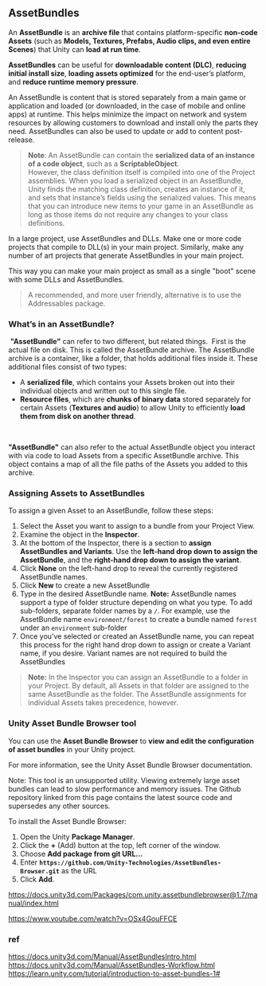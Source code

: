 ## AssetBundles
An **AssetBundle** is an **archive file** that contains platform-specific **non-code Assets** (such as **Models, Textures, Prefabs, Audio clips, and even entire Scenes**) that Unity can **load at run time**.


**AssetBundles** can be useful for **downloadable content (DLC)**, **reducing initial install size**, **loading assets optimized** for the end-user’s platform, and **reduce runtime memory pressure**.


An AssetBundle is content that is stored separately from a main game or application and loaded (or downloaded, in the case of mobile and online apps) at runtime. This helps minimize the impact on network and system resources by allowing customers to download and install only the parts they need. AssetBundles can also be used to update or add to content post-release.




> **Note**: An AssetBundle can contain the **serialized data of an instance of a code object**, such as a **ScriptableObject**. \
However, the class definition itself is compiled into one of the Project assemblies. When you load a serialized object in an AssetBundle, Unity finds the matching class definition, creates an instance of it, and sets that instance’s fields using the serialized values. This means that you can introduce new items to your game in an AssetBundle as long as those items do not require any changes to your class definitions.

In a large project, use AssetBundles and DLLs. Make one or more code projects that compile to DLL(s) in your main project. Similarly, make any number of art projects that generate AssetBundles in your main project.

This way you can make your main project as small as a single "boot" scene with some DLLs and AssetBundles.

> A recommended, and more user friendly, alternative is to use the Addressables package.



### What’s in an AssetBundle?
​
**"AssetBundle"** can refer to two different, but related things.
​
First is the actual file on disk. This is called the AssetBundle archive. The AssetBundle archive is a container, like a folder, that holds additional files inside it. These additional files consist of two types:
​
-   A **serialized file**, which contains your Assets broken out into their individual objects and written out to this single file.
-   **Resource files**, which are **chunks of binary data** stored separately for certain Assets (**Textures and audio**) to allow Unity to efficiently **load them from disk on another thread**.

​

**"AssetBundle"** can also refer to the actual AssetBundle object you interact with via code to load Assets from a specific AssetBundle archive. This object contains a map of all the file paths of the Assets you added to this archive.

### Assigning Assets to AssetBundles

To assign a given Asset to an AssetBundle, follow these steps:

1.  Select the Asset you want to assign to a bundle from your Project View.
2.  Examine the object in the **Inspector**.
3.  At the bottom of the Inspector, there is a section to **assign AssetBundles and Variants**. Use the **left-hand drop down to assign the AssetBundle**, and the **right-hand drop down to assign the variant**.
4.  Click **None** on the left-hand drop to reveal the currently registered AssetBundle names.
5.  Click **New** to create a new AssetBundle
6.  Type in the desired AssetBundle name. **Note:** AssetBundle names support a type of folder structure depending on what you type. To add sub-folders, separate folder names by a `/`. For example, use the AssetBundle name `environment/forest` to create a bundle named `forest` under an `environment` sub-folder
7.  Once you’ve selected or created an AssetBundle name, you can repeat this process for the right hand drop down to assign or create a Variant name, if you desire. Variant names are not required to build the AssetBundles

> **Note:** In the Inspector you can assign an AssetBundle to a folder in your Project. By default, all Assets in that folder are assigned to the same AssetBundle as the folder. The AssetBundle assignments for individual Assets takes precedence, however.

### Unity Asset Bundle Browser tool

You can use the **Asset Bundle Browser** to **view and edit the configuration of asset bundles** in your Unity project.

For more information, see the Unity Asset Bundle Browser documentation.

Note: This tool is an unsupported utility. Viewing extremely large asset bundles can lead to slow performance and memory issues. The Github repository linked from this page contains the latest source code and supersedes any other sources.

To install the Asset Bundle Browser:

1.  Open the Unity **Package Manager**.
2.  Click the **+** (Add) button at the top, left corner of the window.
3.  Choose **Add package from git URL…**
4.  Enter **`https://github.com/Unity-Technologies/AssetBundles-Browser.git`** as the URL
5.  Click **Add**.


https://docs.unity3d.com/Packages/com.unity.assetbundlebrowser@1.7/manual/index.html

https://www.youtube.com/watch?v=OSx4GouFFCE

### ref 
https://docs.unity3d.com/Manual/AssetBundlesIntro.html \
https://docs.unity3d.com/Manual/AssetBundles-Workflow.html \
https://learn.unity.com/tutorial/introduction-to-asset-bundles-1#


